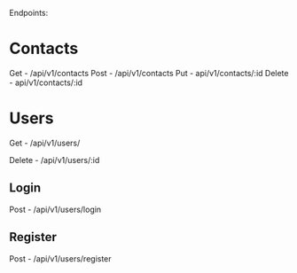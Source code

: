 Endpoints:

# Contacts

Get - /api/v1/contacts
Post - /api/v1/contacts
Put - api/v1/contacts/:id
Delete - api/v1/contacts/:id

# Users

Get - /api/v1/users/

Delete - /api/v1/users/:id

## Login

Post - /api/v1/users/login

## Register

Post - /api/v1/users/register
